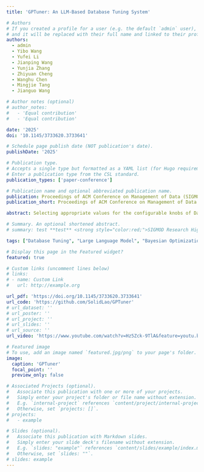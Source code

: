 ```yaml
---
title: 'GPTuner: An LLM-Based Database Tuning System'

# Authors
# If you created a profile for a user (e.g. the default `admin` user), write the username (folder name) here
# and it will be replaced with their full name and linked to their profile.
authors:
  - admin
  - Yibo Wang
  - Yufei Li
  - Jianping Wang
  - Yunjia Zhang
  - Zhiyuan Cheng
  - Wanghu Chen
  - Mingjie Tang
  - Jianguo Wang

# Author notes (optional)
# author_notes:
#   - 'Equal contribution'
#   - 'Equal contribution'

date: '2025'
doi: '10.1145/3733620.3733641'

# Schedule page publish date (NOT publication's date).
publishDate: '2025'

# Publication type.
# Accepts a single type but formatted as a YAML list (for Hugo requirements).
# Enter a publication type from the CSL standard.
publication_types: ['paper-conference']

# Publication name and optional abbreviated publication name.
publication: Proceedings of ACM Conference on Management of Data (SIGMOD), Selected as SIGMOD Research Highlight 2024
publication_short: Proceedings of ACM Conference on Management of Data (SIGMOD), 🏆 **SIGMOD Research Highlight Award 2024** 🏆

abstract: Selecting appropriate values for the configurable knobs of Database Management Systems (DBMS) is essential to improve performance. But because the complexity of this task has surpassed the abilities of even the best human experts, the database community turns to machine learning (ML)- based automatic tuning systems. However, these systems still incur significant tuning costs or only yield suboptimal performance, attributable to their overly high reliance on black-box optimization and the lack of integration with domain knowledge, such as DBMS manuals and forum discussions. Hence, we propose GPTuner, a manual-reading database tuning system that extensively leverages domain knowledge to automatically optimize the search space and enhance the runtime feedback-based optimization process. Firstly, we develop a Large Language Model (LLM)-based pipeline to collect and refine heterogeneous knowledge, and propose a prompt ensemble algorithm to unify a structured view of the refined knowledge. Secondly, using the structured knowledge, we (1) design a workload-aware, trainingfree knob selection strategy, (2) develop a search space optimization technique considering the value range of each knob, (3) propose a Coarse-to-Fine Bayesian Optimization Framework to explore the optimized space. Finally, we evaluate GPTuner under different benchmarks (TPC-C and TPC-H), metrics (throughput and latency) and DBMS (PostgreSQL and MySQL). Compared to state-of-the-art methods, GPTuner identifies better configurations in 16x less time on average. Moreover, GPTuner achieves up to 30% performance improvement over the best-performing alternative.

# Summary. An optional shortened abstract.
# summary: test **test** <strong style="color:red;">SIGMOD Research Highilight Award 2025!</strong>

tags: ["Database Tuning", "Large Language Model", "Bayesian Optimization"]

# Display this page in the Featured widget?
featured: true

# Custom links (uncomment lines below)
# links:
# - name: Custom Link
#   url: http://example.org

url_pdf: 'https://doi.org/10.1145/3733620.3733641'
url_code: 'https://github.com/SolidLao/GPTuner'
# url_dataset: ''
# url_poster: ''
# url_project: ''
# url_slides: ''
# url_source: ''
url_video: 'https://www.youtube.com/watch?v=Hz5Zck-9TlA&feature=youtu.be'

# Featured image
# To use, add an image named `featured.jpg/png` to your page's folder.
image:
  caption: 'GPTuner'
  focal_point: ''
  preview_only: false

# Associated Projects (optional).
#   Associate this publication with one or more of your projects.
#   Simply enter your project's folder or file name without extension.
#   E.g. `internal-project` references `content/project/internal-project/index.md`.
#   Otherwise, set `projects: []`.
# projects:
#   - example

# Slides (optional).
#   Associate this publication with Markdown slides.
#   Simply enter your slide deck's filename without extension.
#   E.g. `slides: "example"` references `content/slides/example/index.md`.
#   Otherwise, set `slides: ""`.
# slides: example
---
```


<!-- {{% callout note %}}
Click the _Cite_ button above to demo the feature to enable visitors to import publication metadata into their reference management software.
{{% /callout %}}

{{% callout note %}}
Create your slides in Markdown - click the _Slides_ button to check out the example.
{{% /callout %}} -->

<!-- Add the publication's **full text** or **supplementary notes** here. You can use rich formatting such as including [code, math, and images](https://docs.hugoblox.com/content/writing-markdown-latex/). -->
